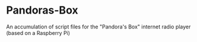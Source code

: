 Pandoras-Box
============

An accumulation of script files for the "Pandora's Box" internet radio player (based on a Raspberry Pi)